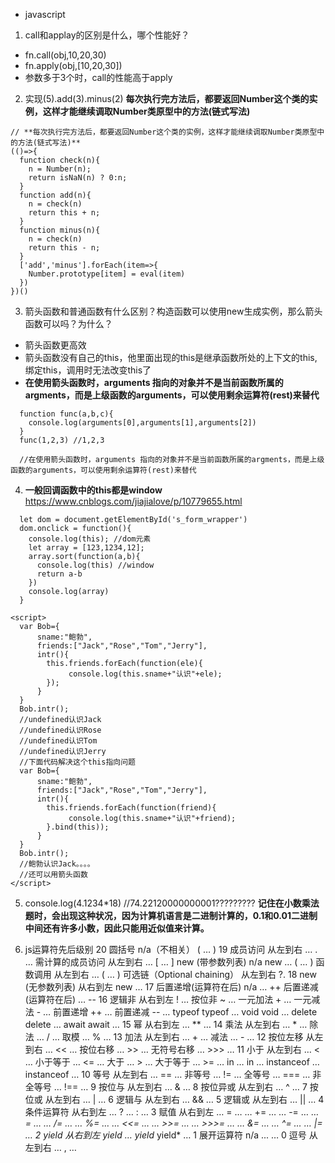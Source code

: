 * javascript
1. call和applay的区别是什么，哪个性能好？
  * fn.call(obj,10,20,30)
  * fn.apply(obj,[10,20,30])
  * 参数多于3个时，call的性能高于apply
2. 实现(5).add(3).minus(2)
  **每次执行完方法后，都要返回Number这个类的实例，这样才能继续调取Number类原型中的方法(链式写法)**
  ```
  // **每次执行完方法后，都要返回Number这个类的实例，这样才能继续调取Number类原型中的方法(链式写法)**
  (()=>{
    function check(n){
      n = Number(n);
      return isNaN(n) ? 0:n;
    }
    function add(n){
      n = check(n)
      return this + n;
    }
    function minus(n){
      n = check(n)
      return this - n;
    }
    ['add','minus'].forEach(item=>{
      Number.prototype[item] = eval(item)
    })
  })()

  ```
3. 箭头函数和普通函数有什么区别？构造函数可以使用new生成实例，那么箭头函数可以吗？为什么？
  * 箭头函数更高效
  * 箭头函数没有自己的this，他里面出现的this是继承函数所处的上下文的this,绑定this，调用时无法改变this了
  * **在使用箭头函数时，arguments 指向的对象并不是当前函数所属的argments，而是上级函数的arguments，可以使用剩余运算符(rest)来替代**

  ```
    function func(a,b,c){
      console.log(arguments[0],arguments[1],arguments[2]) 
    }
    func(1,2,3) //1,2,3

    //在使用箭头函数时，arguments 指向的对象并不是当前函数所属的argments，而是上级函数的arguments，可以使用剩余运算符(rest)来替代
  ```
4. **一般回调函数中的this都是window**
  https://www.cnblogs.com/jiajialove/p/10779655.html
  ```
    let dom = document.getElementById('s_form_wrapper')
    dom.onclick = function(){
      console.log(this); //dom元素
      let array = [123,1234,12];
      array.sort(function(a,b){
        console.log(this) //window
        return a-b
      })
      console.log(array)
    }
  ```
  ```
  <script>
    var Bob={
        sname:"鲍勃",
        friends:["Jack","Rose","Tom","Jerry"],
        intr(){
          this.friends.forEach(function(ele){
               console.log(this.sname+"认识"+ele);
          });
        }
    }
    Bob.intr();
    //undefined认识Jack
    //undefined认识Rose
    //undefined认识Tom
    //undefined认识Jerry
    //下面代码解决这个this指向问题
    var Bob={
        sname:"鲍勃",
        friends:["Jack","Rose","Tom","Jerry"],
        intr(){
          this.friends.forEach(function(friend){
               console.log(this.sname+"认识"+friend);
          }.bind(this));
        }
    }
    Bob.intr();
    //鲍勃认识Jack。。。。
    //还可以用箭头函数
  </script>
  ```
5. console.log(4.1234*18) //74.22120000000001?????????
  **记住在小数乘法题时，会出现这种状况，因为计算机语言是二进制计算的，0.1和0.01二进制中间还有许多小数，因此只能用近似值来计算。**

6. js运算符先后级别
  20	圆括号	n/a（不相关）	( … )
  19	成员访问	从左到右	… . …
      需计算的成员访问	从左到右	… [ … ]
      new (带参数列表)	n/a	new … ( … )
      函数调用	从左到右	… ( … )
      可选链（Optional chaining）	从左到右	?.
  18	new (无参数列表)	从右到左	new …
  17	后置递增(运算符在后)	n/a
        … ++
      后置递减(运算符在后)	… --
      16	逻辑非	从右到左	! …
      按位非	~ …
      一元加法	+ …
      一元减法	- …
      前置递增	++ …
      前置递减	-- …
      typeof	typeof …
      void	void …
      delete	delete …
      await	await …
  15	幂	从右到左	… ** …
  14	乘法	从左到右
      … * …
      除法	… / …
      取模	… % …
  13	加法	从左到右
      … + …
      减法	… - …
  12	按位左移	从左到右	… << …
      按位右移	… >> …
      无符号右移	… >>> …
  11	小于	从左到右	… < …
      小于等于	… <= …
      大于	… > …
      大于等于	… >= …
      in	… in …
      instanceof	… instanceof …
  10	等号	从左到右
        … == …
      非等号	… != …
      全等号	… === …
      非全等号	… !== …
  9	按位与	从左到右	… & …
  8	按位异或	从左到右	… ^ …
  7	按位或	从左到右	… | …
  6	逻辑与	从左到右	… && …
  5	逻辑或	从左到右	… || …
  4	条件运算符	从右到左	… ? … : …
  3	赋值	从右到左	… = …
    … += …
    … -= …
    … *= …
    … /= …
    … %= …
    … <<= …
    … >>= …
    … >>>= …
    … &= …
    … ^= …
    … |= …
  2	yield	从右到左	yield …
    yield*	yield* …
  1	展开运算符	n/a	... …
  0	逗号	从左到右	… , …